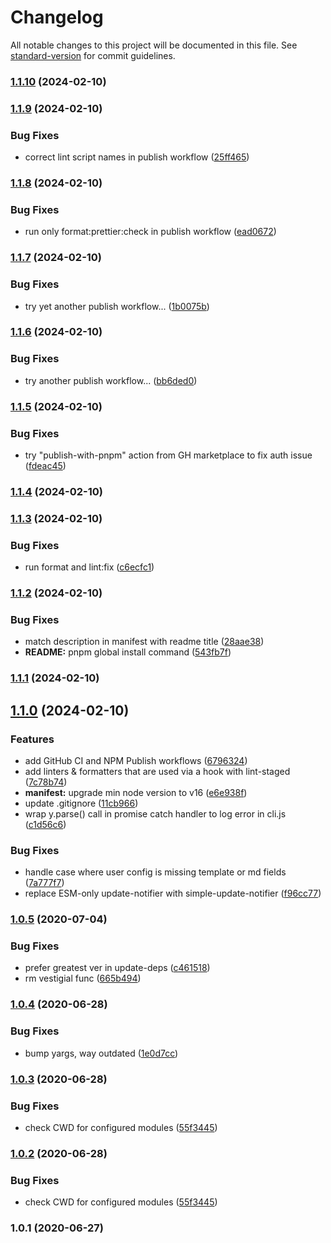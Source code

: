 # Changelog

All notable changes to this project will be documented in this file. See [standard-version](https://github.com/conventional-changelog/standard-version) for commit guidelines.

### [1.1.10](https://github.com/f3rno64/http-server-md/compare/v1.1.9...v1.1.10) (2024-02-10)

### [1.1.9](https://github.com/f3rno64/http-server-md/compare/v1.1.8...v1.1.9) (2024-02-10)


### Bug Fixes

* correct lint script names in publish workflow ([25ff465](https://github.com/f3rno64/http-server-md/commit/25ff465e4e9ebf07d3fb74038ed90b5faded6844))

### [1.1.8](https://github.com/f3rno64/http-server-md/compare/v1.1.7...v1.1.8) (2024-02-10)


### Bug Fixes

* run only format:prettier:check in publish workflow ([ead0672](https://github.com/f3rno64/http-server-md/commit/ead0672e4f4e851cf9000ab30e1b82cc630fdd0a))

### [1.1.7](https://github.com/f3rno64/http-server-md/compare/v1.1.6...v1.1.7) (2024-02-10)


### Bug Fixes

* try yet another publish workflow... ([1b0075b](https://github.com/f3rno64/http-server-md/commit/1b0075b588c7bd6b0b82d4975e0029edd8c0c0cb))

### [1.1.6](https://github.com/f3rno64/http-server-md/compare/v1.1.5...v1.1.6) (2024-02-10)


### Bug Fixes

* try another publish workflow... ([bb6ded0](https://github.com/f3rno64/http-server-md/commit/bb6ded06457f68fa2d71a8859faff568c7fc93b5))

### [1.1.5](https://github.com/f3rno64/http-server-md/compare/v1.1.4...v1.1.5) (2024-02-10)


### Bug Fixes

* try "publish-with-pnpm" action from GH marketplace to fix auth issue ([fdeac45](https://github.com/f3rno64/http-server-md/commit/fdeac45c8822649fbfc773df254174fa0d327bb8))

### [1.1.4](https://github.com/f3rno64/http-server-md/compare/v1.1.3...v1.1.4) (2024-02-10)

### [1.1.3](https://github.com/f3rno64/http-server-md/compare/v1.1.2...v1.1.3) (2024-02-10)


### Bug Fixes

* run format and lint:fix ([c6ecfc1](https://github.com/f3rno64/http-server-md/commit/c6ecfc1b516bba2297e811f1b332a5005bbecbc5))

### [1.1.2](https://github.com/f3rno64/http-server-md/compare/v1.1.1...v1.1.2) (2024-02-10)


### Bug Fixes

* match description in manifest with readme title ([28aae38](https://github.com/f3rno64/http-server-md/commit/28aae38201a8796ea0b440c08dfc68592a2d2102))
* **README:** pnpm global install command ([543fb7f](https://github.com/f3rno64/http-server-md/commit/543fb7fd027ab9dc6846d190864175950edd3c91))

### [1.1.1](https://github.com/f3rno64/http-server-md/compare/v1.1.0...v1.1.1) (2024-02-10)

## [1.1.0](https://github.com/f3rno64/http-server-md/compare/v1.0.5...v1.1.0) (2024-02-10)


### Features

* add GitHub CI and NPM Publish workflows ([6796324](https://github.com/f3rno64/http-server-md/commit/679632458148047ae653bb9a7d471423604b0689))
* add linters & formatters that are used via a hook with lint-staged ([7c78b74](https://github.com/f3rno64/http-server-md/commit/7c78b74612d2e836262502cd5c93b4ab36e488a0))
* **manifest:** upgrade min node version to v16 ([e6e938f](https://github.com/f3rno64/http-server-md/commit/e6e938f0bd73133f60b81fd2549c3c2cc6ccd068))
* update .gitignore ([11cb966](https://github.com/f3rno64/http-server-md/commit/11cb966793e5eda0e45bd91d6e78ad8ef00f4390))
* wrap y.parse() call in promise catch handler to log error in cli.js ([c1d56c6](https://github.com/f3rno64/http-server-md/commit/c1d56c65a46c2e70cdfb280dc6e2120b9972f8fc))


### Bug Fixes

* handle case where user config is missing template or md fields ([7a777f7](https://github.com/f3rno64/http-server-md/commit/7a777f77970810df732cf7030dfdb50f77cbfcc0))
* replace ESM-only update-notifier with simple-update-notifier ([f96cc77](https://github.com/f3rno64/http-server-md/commit/f96cc772fc79186aa0f56012626a26b8a67c4ff7))

### [1.0.5](https://github.com/f3rno64/http-server-md/compare/v1.0.4...v1.0.5) (2020-07-04)


### Bug Fixes

* prefer greatest ver in update-deps ([c461518](https://github.com/f3rno64/http-server-md/commit/c461518511a6300b1fb1a3c2581d543149c6f7da))
* rm vestigial func ([665b494](https://github.com/f3rno64/http-server-md/commit/665b49471fdc2f454033640b0c69bd44bbb71d6c))

### [1.0.4](https://github.com/f3rno64/http-server-md/compare/v1.0.3...v1.0.4) (2020-06-28)


### Bug Fixes

* bump yargs, way outdated ([1e0d7cc](https://github.com/f3rno64/http-server-md/commit/1e0d7ccd9cdd68c71f3ecbbe4230f9c98570d8f9))

### [1.0.3](https://github.com/f3rno64/http-server-md/compare/v1.0.1...v1.0.3) (2020-06-28)


### Bug Fixes

* check CWD for configured modules ([55f3445](https://github.com/f3rno64/http-server-md/commit/55f3445da4eb0f21ca4e303e8412f9d4250f5729))

### [1.0.2](https://github.com/f3rno64/http-server-md/compare/v1.0.1...v1.0.2) (2020-06-28)


### Bug Fixes

* check CWD for configured modules ([55f3445](https://github.com/f3rno64/http-server-md/commit/55f3445da4eb0f21ca4e303e8412f9d4250f5729))

### 1.0.1 (2020-06-27)
